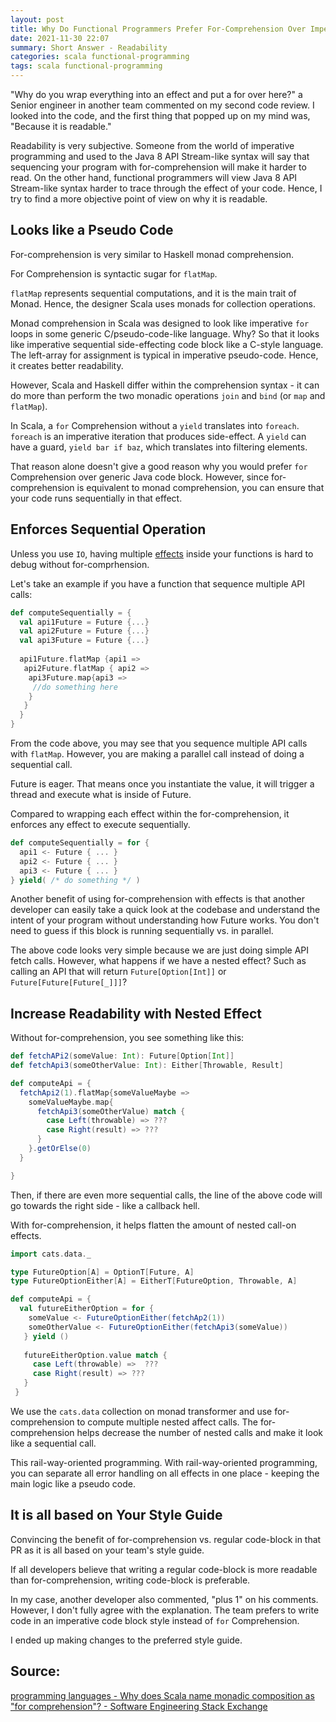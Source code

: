 ```yaml
---
layout: post
title: Why Do Functional Programmers Prefer For-Comprehension Over Imperative Code Block
date: 2021-11-30 22:07
summary: Short Answer - Readability
categories: scala functional-programming
tags: scala functional-programming
---
```


"Why do you wrap everything into an effect and put a for over here?" a Senior engineer in another team commented on my second code review. I looked into the code, and the first thing that popped up on my mind was, "Because it is readable."

Readability is very subjective. Someone from the world of imperative programming and used to the Java 8 API Stream-like syntax will say that sequencing your program with for-comprehension will make it harder to read. On the other hand, functional programmers will view Java 8 API Stream-like syntax harder to trace through the effect of your code. Hence, I try to find a more objective point of view on why it is readable.

## Looks like a Pseudo Code
For-comprehension is very similar to Haskell monad comprehension.

For Comprehension is syntactic sugar for `flatMap`. 

`flatMap` represents sequential computations, and it is the main trait of Monad. Hence, the designer Scala uses monads for collection operations. 

Monad comprehension in Scala was designed to look like imperative `for` loops in some generic C/pseudo-code-like language. Why? So that it looks like imperative sequential side-effecting code block like a C-style language. The left-array for assignment is typical in imperative pseudo-code. Hence, it creates better readability.

However, Scala and Haskell differ within the comprehension syntax - it can do more than perform the two monadic operations `join` and `bind` (or `map` and `flatMap`).

In Scala, a `for` Comprehension without a `yield` translates into `foreach`. `foreach` is an imperative iteration that produces side-effect. A `yield` can have a guard, `yield bar if baz`, which translates into filtering elements.

That reason alone doesn't give a good reason why you would prefer `for` Comprehension over generic Java code block. However, since for-comprehension is equivalent to monad comprehension, you can ensure that your code runs sequentially in that effect.

## Enforces Sequential Operation
Unless you use `IO`, having multiple [effects](https://edward-huang.com/functional-programming/scala/monad/2020/06/21/what-is-effect-or-effectful-mean-in-functional-programming/) inside your functions is hard to debug without for-comprhension. 

Let's take an example if you have a function that sequence multiple API calls:

```scala
def computeSequentially = {
  val api1Future = Future {...}
  val api2Future = Future {...}
  val api3Future = Future {...}
  
  api1Future.flatMap {api1 => 
   api2Future.flatMap { api2 => 
    api3Future.map{api3 =>
     //do something here
    }
   }
  }
}
```

From the code above, you may see that you sequence multiple API calls with `flatMap`. However, you are making a parallel call instead of doing a sequential call. 

Future is eager. That means once you instantiate the value, it will trigger a thread and execute what is inside of Future.

Compared to wrapping each effect within the for-comprehension, it enforces any effect to execute sequentially.

```scala
def computeSequentially = for {
  api1 <- Future { ... }
  api2 <- Future { ... }
  api3 <- Future { ... }
} yield( /* do something */ )
```

Another benefit of using for-comprehension with effects is that another developer can easily take a quick look at the codebase and understand the intent of your program without understanding how Future works. You don't need to guess if this block is running sequentially vs. in parallel.

The above code looks very simple because we are just doing simple API fetch calls. However, what happens if we have a nested effect? Such as calling an API that will return `Future[Option[Int]]` or `Future[Future[Future[_]]]`?

## Increase Readability with Nested Effect
Without for-comprehension, you see something like this:

```Scala
def fetchAPi2(someValue: Int): Future[Option[Int]]
def fetchApi3(someOtherValue: Int): Either[Throwable, Result]

def computeApi = {
  fetchApi2(1).flatMap{someValueMaybe => 
    someValueMaybe.map{
      fetchApi3(someOtherValue) match {
        case Left(throwable) => ???
        case Right(result) => ???
      }
    }.getOrElse(0)
  }

}

```

Then, if there are even more sequential calls, the line of the above code will go towards the right side - like a callback hell.

With for-comprehension, it helps flatten the amount of nested call-on effects. 

```scala
import cats.data._

type FutureOption[A] = OptionT[Future, A]
type FutureOptionEither[A] = EitherT[FutureOption, Throwable, A]

def computeApi = {
  val futureEitherOption = for {
    someValue <- FutureOptionEither(fetchAp2(1))
    someOtherValue <- FutureOptionEither(fetchApi3(someValue))
   } yield ()
   
   futureEitherOption.value match {
     case Left(throwable) =>  ???
     case Right(result) => ???
   }
 }
```

We use the `cats.data` collection on monad transformer and use for-comprehension to compute multiple nested affect calls. The for-comprehension helps decrease the number of nested calls and make it look like a sequential call. 

This rail-way-oriented programming. With rail-way-oriented programming, you can separate all error handling on all effects in one place - keeping the main logic like a pseudo code. 

## It is all based on Your Style Guide
Convincing the benefit of for-comprehension vs. regular code-block in that PR as it is all based on your team's style guide.

If all developers believe that writing a regular code-block is more readable than for-comprehension, writing code-block is preferable. 

In my case, another developer also commented, "plus 1" on his comments. However, I don't fully agree with the explanation. The team prefers to write code in an imperative code block style instead of `for` Comprehension. 

I ended up making changes to the preferred style guide.

## Source:
[programming languages - Why does Scala name monadic composition as "for comprehension"? - Software Engineering Stack Exchange](https://softwareengineering.stackexchange.com/questions/307565/why-does-scala-name-monadic-composition-as-for-comprehension)
